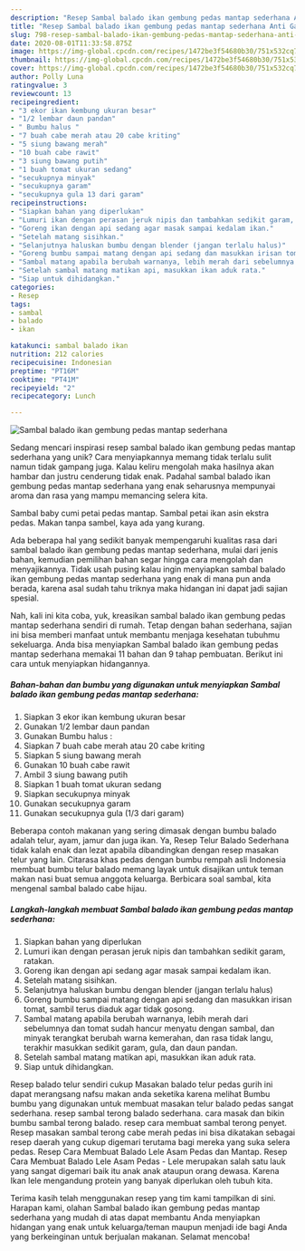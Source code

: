 ```yaml
---
description: "Resep Sambal balado ikan gembung pedas mantap sederhana Anti Gagal"
title: "Resep Sambal balado ikan gembung pedas mantap sederhana Anti Gagal"
slug: 798-resep-sambal-balado-ikan-gembung-pedas-mantap-sederhana-anti-gagal
date: 2020-08-01T11:33:58.875Z
image: https://img-global.cpcdn.com/recipes/1472be3f54680b30/751x532cq70/sambal-balado-ikan-gembung-pedas-mantap-sederhana-foto-resep-utama.jpg
thumbnail: https://img-global.cpcdn.com/recipes/1472be3f54680b30/751x532cq70/sambal-balado-ikan-gembung-pedas-mantap-sederhana-foto-resep-utama.jpg
cover: https://img-global.cpcdn.com/recipes/1472be3f54680b30/751x532cq70/sambal-balado-ikan-gembung-pedas-mantap-sederhana-foto-resep-utama.jpg
author: Polly Luna
ratingvalue: 3
reviewcount: 13
recipeingredient:
- "3 ekor ikan kembung ukuran besar"
- "1/2 lembar daun pandan"
- " Bumbu halus "
- "7 buah cabe merah atau 20 cabe kriting"
- "5 siung bawang merah"
- "10 buah cabe rawit"
- "3 siung bawang putih"
- "1 buah tomat ukuran sedang"
- "secukupnya minyak"
- "secukupnya garam"
- "secukupnya gula 13 dari garam"
recipeinstructions:
- "Siapkan bahan yang diperlukan"
- "Lumuri ikan dengan perasan jeruk nipis dan tambahkan sedikit garam, ratakan."
- "Goreng ikan dengan api sedang agar masak sampai kedalam ikan."
- "Setelah matang sisihkan."
- "Selanjutnya haluskan bumbu dengan blender (jangan terlalu halus)"
- "Goreng bumbu sampai matang dengan api sedang dan masukkan irisan tomat, sambil terus diaduk agar tidak gosong."
- "Sambal matang apabila berubah warnanya, lebih merah dari sebelumnya dan tomat sudah hancur menyatu dengan sambal, dan minyak terangkat berubah warna kemerahan, dan rasa tidak langu, terakhir masukkan sedikit garam, gula, dan daun pandan."
- "Setelah sambal matang matikan api, masukkan ikan aduk rata."
- "Siap untuk dihidangkan."
categories:
- Resep
tags:
- sambal
- balado
- ikan

katakunci: sambal balado ikan 
nutrition: 212 calories
recipecuisine: Indonesian
preptime: "PT16M"
cooktime: "PT41M"
recipeyield: "2"
recipecategory: Lunch

---
```



![Sambal balado ikan gembung pedas mantap sederhana](https://img-global.cpcdn.com/recipes/1472be3f54680b30/751x532cq70/sambal-balado-ikan-gembung-pedas-mantap-sederhana-foto-resep-utama.jpg)

Sedang mencari inspirasi resep sambal balado ikan gembung pedas mantap sederhana yang unik? Cara menyiapkannya memang tidak terlalu sulit namun tidak gampang juga. Kalau keliru mengolah maka hasilnya akan hambar dan justru cenderung tidak enak. Padahal sambal balado ikan gembung pedas mantap sederhana yang enak seharusnya mempunyai aroma dan rasa yang mampu memancing selera kita.

Sambal baby cumi petai pedas mantap. Sambal petai ikan asin ekstra pedas. Makan tanpa sambel, kaya ada yang kurang.

Ada beberapa hal yang sedikit banyak mempengaruhi kualitas rasa dari sambal balado ikan gembung pedas mantap sederhana, mulai dari jenis bahan, kemudian pemilihan bahan segar hingga cara mengolah dan menyajikannya. Tidak usah pusing kalau ingin menyiapkan sambal balado ikan gembung pedas mantap sederhana yang enak di mana pun anda berada, karena asal sudah tahu triknya maka hidangan ini dapat jadi sajian spesial.


Nah, kali ini kita coba, yuk, kreasikan sambal balado ikan gembung pedas mantap sederhana sendiri di rumah. Tetap dengan bahan sederhana, sajian ini bisa memberi manfaat untuk membantu menjaga kesehatan tubuhmu sekeluarga. Anda bisa menyiapkan Sambal balado ikan gembung pedas mantap sederhana memakai 11 bahan dan 9 tahap pembuatan. Berikut ini cara untuk menyiapkan hidangannya.

<!--inarticleads1-->

##### Bahan-bahan dan bumbu yang digunakan untuk menyiapkan Sambal balado ikan gembung pedas mantap sederhana:

1. Siapkan 3 ekor ikan kembung ukuran besar
1. Gunakan 1/2 lembar daun pandan
1. Gunakan  Bumbu halus :
1. Siapkan 7 buah cabe merah atau 20 cabe kriting
1. Siapkan 5 siung bawang merah
1. Gunakan 10 buah cabe rawit
1. Ambil 3 siung bawang putih
1. Siapkan 1 buah tomat ukuran sedang
1. Siapkan secukupnya minyak
1. Gunakan secukupnya garam
1. Gunakan secukupnya gula (1/3 dari garam)


Beberapa contoh makanan yang sering dimasak dengan bumbu balado adalah telur, ayam, jamur dan juga ikan. Ya, Resep Telur Balado Sederhana tidak kalah enak dan lezat apabila dibandingkan dengan resep masakan telur yang lain. Citarasa khas pedas dengan bumbu rempah asli Indonesia membuat bumbu telur balado memang layak untuk disajikan untuk teman makan nasi buat semua anggota keluarga. Berbicara soal sambal, kita mengenal sambal balado cabe hijau. 

<!--inarticleads2-->

##### Langkah-langkah membuat Sambal balado ikan gembung pedas mantap sederhana:

1. Siapkan bahan yang diperlukan
1. Lumuri ikan dengan perasan jeruk nipis dan tambahkan sedikit garam, ratakan.
1. Goreng ikan dengan api sedang agar masak sampai kedalam ikan.
1. Setelah matang sisihkan.
1. Selanjutnya haluskan bumbu dengan blender (jangan terlalu halus)
1. Goreng bumbu sampai matang dengan api sedang dan masukkan irisan tomat, sambil terus diaduk agar tidak gosong.
1. Sambal matang apabila berubah warnanya, lebih merah dari sebelumnya dan tomat sudah hancur menyatu dengan sambal, dan minyak terangkat berubah warna kemerahan, dan rasa tidak langu, terakhir masukkan sedikit garam, gula, dan daun pandan.
1. Setelah sambal matang matikan api, masukkan ikan aduk rata.
1. Siap untuk dihidangkan.


Resep balado telur sendiri cukup Masakan balado telur pedas gurih ini dapat merangsang nafsu makan anda seketika karena melihat Bumbu bumbu yang digunakan untuk membuat masakan telur balado pedas sangat sederhana. resep sambal terong balado sederhana. cara masak dan bikin bumbu sambal terong balado. resep cara membuat sambal terong penyet. Resep masakan sambal terong cabe merah pedas ini bisa dikatakan sebagai resep daerah yang cukup digemari terutama bagi mereka yang suka selera pedas. Resep Cara Membuat Balado Lele Asam Pedas dan Mantap. Resep Cara Membuat Balado Lele Asam Pedas - Lele merupakan salah satu lauk yang sangat digemari baik itu anak anak ataupun orang dewasa. Karena Ikan lele mengandung protein yang banyak diperlukan oleh tubuh kita. 

Terima kasih telah menggunakan resep yang tim kami tampilkan di sini. Harapan kami, olahan Sambal balado ikan gembung pedas mantap sederhana yang mudah di atas dapat membantu Anda menyiapkan hidangan yang enak untuk keluarga/teman maupun menjadi ide bagi Anda yang berkeinginan untuk berjualan makanan. Selamat mencoba!
